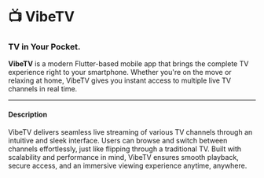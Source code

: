 # 📺 VibeTV

### TV in Your Pocket.

**VibeTV** is a modern Flutter-based mobile app that brings the complete TV experience right to your smartphone. Whether you're on the move or relaxing at home, VibeTV gives you instant access to multiple live TV channels in real time.

---

#### Description

VibeTV delivers seamless live streaming of various TV channels through an intuitive and sleek interface. Users can browse and switch between channels effortlessly, just like flipping through a traditional TV. Built with scalability and performance in mind, VibeTV ensures smooth playback, secure access, and an immersive viewing experience anytime, anywhere.

